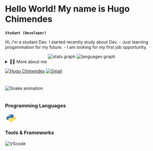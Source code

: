 # Hello World! My name is Hugo Chimendes 
**`Studant (Developer)`**
<p>
Hi, i'm a studant Dev. I started recently study about Dev.
  - Just learning progammation for my future.
  - I am looking for my first job opportunity.
</p>

<div align="center">
  <img src="https://github-readme-stats.vercel.app/api?username=urgho&hide_title=false&hide_rank=false&show_icons=true&include_all_commits=true&count_private=true&disable_animations=false&theme=dracula&locale=en&hide_border=false" height="150" alt="stats graph"  />
  <img src="https://github-readme-stats.vercel.app/api/top-langs?username=urgho&locale=en&hide_title=false&layout=compact&card_width=320&langs_count=5&theme=dracula&hide_border=false" height="150" alt="languages graph"  />
</div>

<details>
  <summary>👨‍💻 More about me</summary>

  - 💬 I am 19 years old, currently living in Brazil. I have intermediary in English and have experience with Python. I am just a student who wants to start in career as a DEV Junior.
  - ⚡ I enjoy reading manga, or comics, as well as watching movies and i love playing games! I have good comunication and i enjoy interact another persons and meet they.
</details>

[![Hugo Chimendes](https://img.shields.io/badge/LinkedIn-0077B5?style=for-the-badge&logo=linkedin&logoColor=white)](linkedin.com/in/hugo-chimendes-86719b264)
[![Gmail](https://img.shields.io/badge/Gmail-D14836?style=for-the-badge&logo=gmail&logoColor=whit)](hugo.leite1201@gmail.com)

###

<br clear="both">

<img src="https://raw.githubusercontent.com/urgho/urgho/output/snake.svg" alt="Snake animation" />

###

#
<div style="flex-basis: 48%;">
    <h3>Programming Languages</h3>
    <img align="center" alt="Python" height="30" width="40" src="https://raw.githubusercontent.com/devicons/devicon/master/icons/python/python-original.svg">
  </div>

  <div style="flex-basis: 48%;">
    <h3>Tools & Frameworks</h3>
    <img align="center" alt="VScode" height="30" width="40" src="https://cdn.jsdelivr.net/gh/devicons/devicon/icons/vscode/vscode-original.svg">
  </div>


